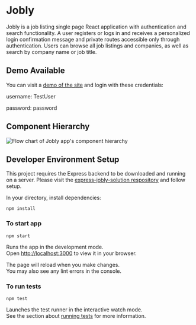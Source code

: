 # Jobly

Jobly is a job listing single page React application with authentication and search functionality. A user registers or logs in and receives a personalized login confirmation message and private routes accessible only through authentication. Users can browse all job listings and companies, as well as search by company name or job title.

## Demo Available

You can visit a [demo of the site](https://r26-hannah-jobly.surge.sh/) and login with these credentials:

username: TestUser

password: password

## Component Hierarchy

![Flow chart of Jobly app's component hierarchy](https://user-images.githubusercontent.com/65831450/198402064-81ee03fc-7e01-431a-b43c-307a8c8831df.jpg)

## Developer Environment Setup

This project requires the Express backend to be downloaded and running on a server. Please visit the [express-jobly-solution respository](https://github.com/hannahanela/express-jobly-solution) and follow setup.

In your directory, install dependencies:

`npm install`

### To start app

`npm start`

Runs the app in the development mode.\
Open [http://localhost:3000](http://localhost:3000) to view it in your browser.

The page will reload when you make changes.\
You may also see any lint errors in the console.

### To run tests

`npm test`

Launches the test runner in the interactive watch mode.\
See the section about [running tests](https://facebook.github.io/create-react-app/docs/running-tests) for more information.
